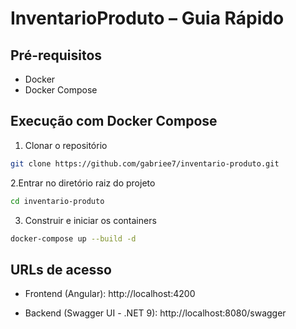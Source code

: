 # InventarioProduto – Guia Rápido

## Pré-requisitos

- Docker
- Docker Compose

## Execução com Docker Compose

1. Clonar o repositório
```bash
git clone https://github.com/gabriee7/inventario-produto.git
```

2.Entrar no diretório raiz do projeto
```bash
cd inventario-produto
```

3. Construir e iniciar os containers
```bash
docker-compose up --build -d
```

## URLs de acesso
- Frontend (Angular): http://localhost:4200

- Backend (Swagger UI - .NET 9): http://localhost:8080/swagger
